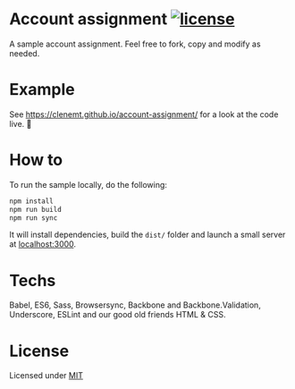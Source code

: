 # Account assignment [![license](https://img.shields.io/github/license/mashape/apistatus.svg?maxAge=2592000)](https://github.com/clenemt/docdash/blob/master/LICENSE.md)

A sample account assignment. Feel free to fork, copy and modify as needed.

# Example
See https://clenemt.github.io/account-assignment/ for a look at the code live. :rocket:

# How to
To run the sample locally, do the following:
```sh
npm install
npm run build
npm run sync
```

It will install dependencies, build the `dist/` folder and launch a small server at [localhost:3000](http://localhost:3000).

# Techs
Babel, ES6, Sass, Browsersync, Backbone and Backbone.Validation, Underscore, ESLint and our good old friends HTML & CSS.

# License
Licensed under [MIT](LICENSE.md)
